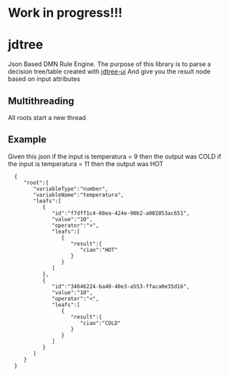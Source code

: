 # Work in progress!!!
# jdtree
Json Based DMN Rule Engine.
The purpose of this library is to parse a decision tree/table 
created with [jdtree-ui](https://github.com/mattskinosix/jdtree-ui)
And give you the result node based on input attributes 


## Multithreading 

All roots start a new thread


## Example

Given this json
if the input is temperatura = 9 then the output was COLD 
if the input is temperatura = 11 then the output was HOT 

      {
         "root":{
            "variableType":"number",
            "variableName":"temperatura",
            "leafs":[
               {
                  "id":"f7dff1c4-08ea-424e-90b2-a002053ac651",
                  "value":"10",
                  "operator":">",
                  "leafs":[
                     {
                        "result":{
                           "ciao":"HOT"
                        }
                     }
                  ]
               },
               {
                  "id":"34646224-ba40-40e3-a553-ffaca0e35d16",
                  "value":"10",
                  "operator":"<",
                  "leafs":[
                     {
                        "result":{
                           "ciao":"COLD"
                        }
                     }
                  ]
               }
            ]
         }
      }



 
